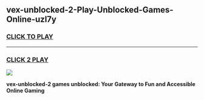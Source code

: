 
## vex-unblocked-2-Play-Unblocked-Games-Online-uzl7y
<h3>
<a href="https://premium76.site?title=vex-unblocked-2&ref=25A">CLICK TO PLAY</a></h3>
<hr>

<h3>
<a href="https://premium76.site?title=vex-unblocked-2&ref=25A">CLICK 2 PLAY</a>
  
</h3>

<a href="https://premium76.site?title=vex-unblocked-2&ref=25A"><img src="https://clearcache.store/games.png"></a>


**vex-unblocked-2 games unblocked: Your Gateway to Fun and Accessible Online Gaming**
